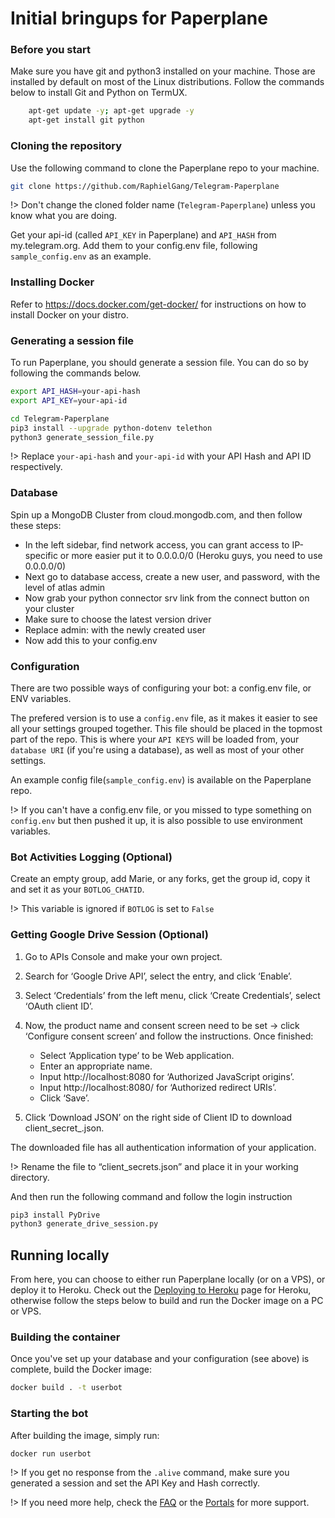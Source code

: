 # Initial bringups for Paperplane

### Before you start

Make sure you have git and python3 installed on your machine. Those are installed by default on most of the Linux distributions. Follow the commands below to install Git and Python on TermUX.

```sh
    apt-get update -y; apt-get upgrade -y
    apt-get install git python
```

### Cloning the repository

Use the following command to clone the Paperplane repo to your machine.

```sh
git clone https://github.com/RaphielGang/Telegram-Paperplane
```

!> Don't change the cloned folder name (`Telegram-Paperplane`) unless you know what you are doing.

Get your api-id (called `API_KEY` in Paperplane) and `API_HASH` from my.telegram.org.
Add them to your config.env file, following `sample_config.env` as an example.

### Installing Docker

Refer to https://docs.docker.com/get-docker/ for instructions on how to install Docker on your distro.

### Generating a session file

To run Paperplane, you should generate a session file. You can do so by following the commands below.

```sh
export API_HASH=your-api-hash
export API_KEY=your-api-id

cd Telegram-Paperplane
pip3 install --upgrade python-dotenv telethon
python3 generate_session_file.py
```

!> Replace `your-api-hash` and `your-api-id` with your API Hash and API ID respectively.

### Database

Spin up a MongoDB Cluster from cloud.mongodb.com, and then follow these steps:

- In the left sidebar, find network access, you can grant access to IP-specific or more easier put it to 0.0.0.0/0
  (Heroku guys, you need to use 0.0.0.0/0)
- Next go to database access, create a new user, and password, with the level of atlas admin
- Now grab your python connector srv link from the connect button on your cluster
- Make sure to choose the latest version driver
- Replace admin:<password> with the newly created user
- Now add this to your config.env

### Configuration

There are two possible ways of configuring your bot: a config.env file, or ENV variables.

The prefered version is to use a `config.env` file, as it makes it easier to see all your settings grouped together.
This file should be placed in the topmost part of the repo.
This is where your `API KEYS` will be loaded from, your `database URI` (if you're using a database), as well as most of your other settings.

An example config file(`sample_config.env`) is available on the Paperplane repo.

!> If you can't have a config.env file, or you missed to type something on `config.env` but then pushed it up, it is also possible to use environment variables.


### Bot Activities Logging (Optional)

Create an empty group, add Marie, or any forks, get the group id, copy it and set it as your `BOTLOG_CHATID`.

!> This variable is ignored if `BOTLOG` is set to `False`

### Getting Google Drive Session (Optional)

1. Go to APIs Console and make your own project.
2. Search for ‘Google Drive API’, select the entry, and click ‘Enable’.
3. Select ‘Credentials’ from the left menu, click ‘Create Credentials’, select ‘OAuth client ID’.
4. Now, the product name and consent screen need to be set -> click ‘Configure consent screen’ and follow the instructions. Once finished:

    - Select ‘Application type’ to be Web application.
    - Enter an appropriate name.
    - Input http://localhost:8080 for ‘Authorized JavaScript origins’.
    - Input http://localhost:8080/ for ‘Authorized redirect URIs’.
    - Click ‘Save’.

5. Click ‘Download JSON’ on the right side of Client ID to download client_secret_<really long ID>.json.

The downloaded file has all authentication information of your application.

!> Rename the file to “client_secrets.json” and place it in your working directory.

And then run the following command and follow the login instruction

```sh
pip3 install PyDrive
python3 generate_drive_session.py
```

## Running locally

From here, you can choose to either run Paperplane locally (or on a VPS), or deploy it to Heroku. Check out the [Deploying to Heroku](paperplane/heroku?id=deploying-to-heroku) page for Heroku, otherwise follow the steps below to build and run the Docker image on a PC or VPS.

### Building the container

Once you've set up your database and your configuration (see above) is complete, build the Docker image:

```sh
docker build . -t userbot
```

### Starting the bot

After building the image, simply run:

```sh
docker run userbot
```

!> If you get no response from the `.alive` command, make sure you generated a session and set the API Key and Hash correctly.

!> If you need more help, check the [FAQ](/paperplane/faq?id=frequently-asked-questions) or the [Portals](/paperplane/portals) for more support.
